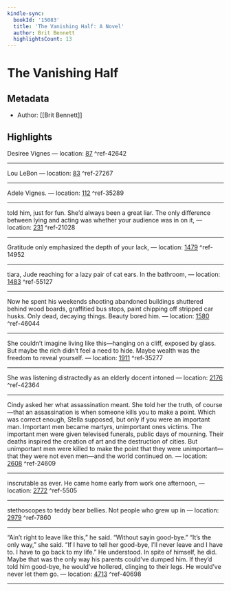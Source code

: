 ```yaml
---
kindle-sync:
  bookId: '15083'
  title: 'The Vanishing Half: A Novel'
  author: Brit Bennett
  highlightsCount: 13
---
```

# The Vanishing Half
## Metadata
* Author: [[Brit Bennett]]

## Highlights
Desiree Vignes — location: [87]() ^ref-42642

---
Lou LeBon — location: [83]() ^ref-27267

---
Adele Vignes. — location: [112]() ^ref-35289

---
told him, just for fun. She’d always been a great liar. The only difference between lying and acting was whether your audience was in on it, — location: [231]() ^ref-21028

---
Gratitude only emphasized the depth of your lack, — location: [1479]() ^ref-14952

---
tiara, Jude reaching for a lazy pair of cat ears. In the bathroom, — location: [1483]() ^ref-55127

---
Now he spent his weekends shooting abandoned buildings shuttered behind wood boards, graffitied bus stops, paint chipping off stripped car husks. Only dead, decaying things. Beauty bored him. — location: [1580]() ^ref-46044

---
She couldn’t imagine living like this—hanging on a cliff, exposed by glass. But maybe the rich didn’t feel a need to hide. Maybe wealth was the freedom to reveal yourself. — location: [1911]() ^ref-35277

---
She was listening distractedly as an elderly docent intoned — location: [2176]() ^ref-42364

---
Cindy asked her what assassination meant. She told her the truth, of course—that an assassination is when someone kills you to make a point. Which was correct enough, Stella supposed, but only if you were an important man. Important men became martyrs, unimportant ones victims. The important men were given televised funerals, public days of mourning. Their deaths inspired the creation of art and the destruction of cities. But unimportant men were killed to make the point that they were unimportant—that they were not even men—and the world continued on. — location: [2608]() ^ref-24609

---
inscrutable as ever. He came home early from work one afternoon, — location: [2772]() ^ref-5505

---
stethoscopes to teddy bear bellies. Not people who grew up in — location: [2979]() ^ref-7860

---
“Ain’t right to leave like this,” he said. “Without sayin good-bye.” “It’s the only way,” she said. “If I have to tell her good-bye, I’ll never leave and I have to. I have to go back to my life.” He understood. In spite of himself, he did. Maybe that was the only way his parents could’ve dumped him. If they’d told him good-bye, he would’ve hollered, clinging to their legs. He would’ve never let them go. — location: [4713]() ^ref-40698

---
